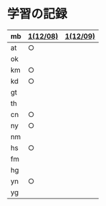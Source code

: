 # 学習の記録

| mb | [1(12/08)](20211208) | [1(12/09)](20211209) |
| -- | -- | -- | 
| at | ○ | |
| ok | | |
| km | ○ | |
| kd | ○ | |
| gt | | |
| th | | |
| cn | ○ | |
| ny | ○ | |
| nm | | |
| hs | ○ | |
| fm | | |
| hg | | |
| yn | ○ | |
| yg | | |
